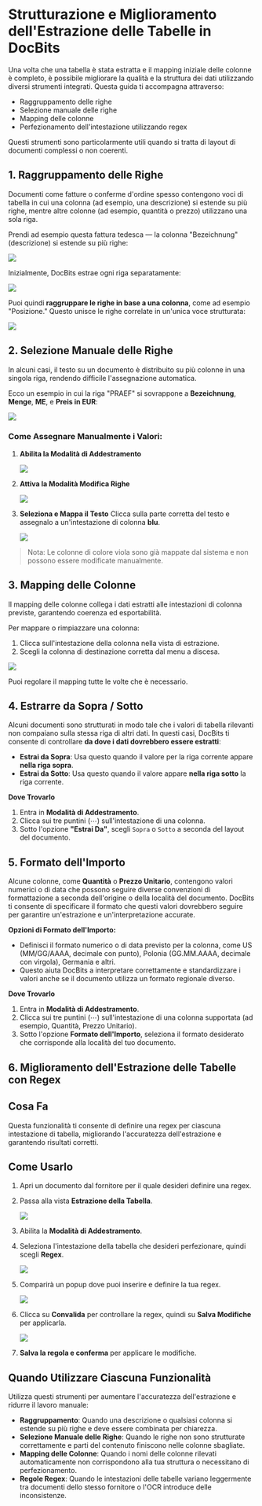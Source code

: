 # Strutturazione e Miglioramento dell'Estrazione delle Tabelle in DocBits

Una volta che una tabella è stata estratta e il mapping iniziale delle colonne è completo, è possibile migliorare la qualità e la struttura dei dati utilizzando diversi strumenti integrati. Questa guida ti accompagna attraverso:

* Raggruppamento delle righe
* Selezione manuale delle righe
* Mapping delle colonne
* Perfezionamento dell'intestazione utilizzando regex

Questi strumenti sono particolarmente utili quando si tratta di layout di documenti complessi o non coerenti.

## 1. Raggruppamento delle Righe

Documenti come fatture o conferme d'ordine spesso contengono voci di tabella in cui una colonna (ad esempio, una descrizione) si estende su più righe, mentre altre colonne (ad esempio, quantità o prezzo) utilizzano una sola riga.

Prendi ad esempio questa fattura tedesca — la colonna "Bezeichnung" (descrizione) si estende su più righe:

![](https://docs.docbits.com/~gitbook/image?url=https%3A%2F%2Flh7-us.googleusercontent.com%2FVino2M4Esor3IRHGqBd5Brx7_lKPIwEOlRYBHzMXw4WoacFNW39hbWuwoUNGocubx4Bh9_BvUBqZSWA4U_NmU8FBw4Q1_AiTASgMx-2MLKvsHLJY057oqyks0fQ5b7mI577JTX5rBKdEG90O9F5TcoU\&width=768\&dpr=4\&quality=100\&sign=ae0bd75a\&sv=2)

Inizialmente, DocBits estrae ogni riga separatamente:

![](https://docs.docbits.com/~gitbook/image?url=https%3A%2F%2Flh7-us.googleusercontent.com%2FUX5OdkW59HPVROnNzSeZbDw4NYTPbfayDLIXBQi0pwHzUEJ1B5t7I9uKBNc0dmOB3Cile8Xv6AdgVXuUd0aMbQFGWagBCEetw8P-N4zgG_cGTjWHhpDtGQZg27UZKdCDJ5FeEDJgFAYtTB8kZrMSdho\&width=768\&dpr=4\&quality=100\&sign=b6990876\&sv=2)

Puoi quindi **raggruppare le righe in base a una colonna**, come ad esempio "Posizione." Questo unisce le righe correlate in un'unica voce strutturata:

![](https://docs.docbits.com/~gitbook/image?url=https%3A%2F%2Flh7-us.googleusercontent.com%2FPxA6h2udUuYd1YmHV97t-bzfZzipFpdA5t8gjpGXWx9sA-I4tW3tYwD28icv88UEmitz0EAaWuGkU5ZwqAjcQnoOkmg9u1AcBJW3nITU6eFa0foHB-AQPb0qv0AWaaEwM6WvwaEcAODEUzKtvRZOMN0\&width=768\&dpr=4\&quality=100\&sign=36b99bc7\&sv=2)

## 2. Selezione Manuale delle Righe

In alcuni casi, il testo su un documento è distribuito su più colonne in una singola riga, rendendo difficile l'assegnazione automatica.

Ecco un esempio in cui la riga "PRAEF" si sovrappone a **Bezeichnung**, **Menge**, **ME**, e **Preis in EUR**:

![](https://docs.docbits.com/~gitbook/image?url=https%3A%2F%2Flh7-us.googleusercontent.com%2FLbVbmfdOBpeCWDftPvW0qjEHjbLmWYRrAGTZHVW8VEHQTEvl5GoqH2wkFE5iUOySmF50b1V8CDAZhfMzPTeMQscmc61SDKaqSCW-y0Z7fjlwOjhtjxWD44oCsgHmwrgrBD4cuEGgn9JY_UX3t9jRlPs\&width=768\&dpr=4\&quality=100\&sign=5ff4a2e1\&sv=2)

### Come Assegnare Manualmente i Valori:

1.  **Abilita la Modalità di Addestramento**

    ![](https://docs.docbits.com/~gitbook/image?url=https%3A%2F%2Flh7-us.googleusercontent.com%2F4D8iCXk0p_Mur8bX_11ne_2iA-GOxoFi2OQWlSEvrH1auoE0ksnYXpZx3Pw3PUJJRZJN85dnQlSSBB369FfafXAy8adjFZcnepQnODSaaIj69cxtUKFAXPgn5eyPE6jbJuzStJALMgumlt49Z1Pv3FY\&width=768\&dpr=4\&quality=100\&sign=232c58a9\&sv=2)
2.  **Attiva la Modalità Modifica Righe**

    ![](https://docs.docbits.com/~gitbook/image?url=https%3A%2F%2Flh7-us.googleusercontent.com%2F8YQmo_WRuKKVjk1a_eoxSBiQr0GncuS4BmCA0aI9aOlrbsIvdj8dZlurxxBHp2lH4ozT4HPWw9qYDW7xLQ7u2DSyU8DrNzSBC7LjzKLTDJ2tudY9a_DENDoK5Aya6L1hcf1WF1RD92S_DzhGVV4Gh6Q\&width=768\&dpr=4\&quality=100\&sign=8fc5c089\&sv=2)
3.  **Seleziona e Mappa il Testo** Clicca sulla parte corretta del testo e assegnalo a un'intestazione di colonna **blu**.

    ![](https://docs.docbits.com/~gitbook/image?url=https%3A%2F%2Flh7-us.googleusercontent.com%2Fi2tlbwl9qFE0clthaoRPe7kcPRiURCvemuLEjBK4uAnfsR4auXbftMfEY1ZW5WXwezTBVSG5hbNRkddwIeLtrgJUvZoeKGdPKN8f75O_dPdIWkm4EFALfAj-evDUI3UKrgNOTNjF37C1bBLtE95OA1w\&width=768\&dpr=4\&quality=100\&sign=842a42\&sv=2)

> Nota: Le colonne di colore viola sono già mappate dal sistema e non possono essere modificate manualmente.

## 3. Mapping delle Colonne

Il mapping delle colonne collega i dati estratti alle intestazioni di colonna previste, garantendo coerenza ed esportabilità.

Per mappare o rimpiazzare una colonna:

1. Clicca sull'intestazione della colonna nella vista di estrazione.
2. Scegli la colonna di destinazione corretta dal menu a discesa.

![](https://docs.docbits.com/~gitbook/image?url=https%3A%2F%2Flh7-us.googleusercontent.com%2FX_65pCWrI4HMFr_aiA0eoSDp-yIYy49lULzAZaiIgnr0aIowlLSed21MuehkGLs4UIdQousdfhiZi5pnQtpZ0uUn6dxlzii7WPQvov-kN1_Jimsi6U6zowOLxjBzZzZ47kaRhduAVBd_Ya9QQtXTpJ4\&width=768\&dpr=4\&quality=100\&sign=4e2a3bdc\&sv=2)

Puoi regolare il mapping tutte le volte che è necessario.

## 4. Estrarre da Sopra / Sotto

Alcuni documenti sono strutturati in modo tale che i valori di tabella rilevanti non compaiano sulla stessa riga di altri dati. In questi casi, DocBits ti consente di controllare **da dove i dati dovrebbero essere estratti**:

* **Estrai da Sopra**: Usa questo quando il valore per la riga corrente appare **nella riga sopra**.
* **Estrai da Sotto**: Usa questo quando il valore appare **nella riga sotto** la riga corrente.

**Dove Trovarlo**

1. Entra in **Modalità di Addestramento**.
2. Clicca sui tre puntini (⋯) sull'intestazione di una colonna.
3. Sotto l'opzione **"Estrai Da"**, scegli `Sopra` o `Sotto` a seconda del layout del documento.

## 5. Formato dell'Importo

Alcune colonne, come **Quantità** o **Prezzo Unitario**, contengono valori numerici o di data che possono seguire diverse convenzioni di formattazione a seconda dell'origine o della località del documento. DocBits ti consente di specificare il formato che questi valori dovrebbero seguire per garantire un'estrazione e un'interpretazione accurate.

**Opzioni di Formato dell'Importo:**

* Definisci il formato numerico o di data previsto per la colonna, come US (MM/GG/AAAA, decimale con punto), Polonia (GG.MM.AAAA, decimale con virgola), Germania e altri.
* Questo aiuta DocBits a interpretare correttamente e standardizzare i valori anche se il documento utilizza un formato regionale diverso.

**Dove Trovarlo**

1. Entra in **Modalità di Addestramento**.
2. Clicca sui tre puntini (⋯) sull'intestazione di una colonna supportata (ad esempio, Quantità, Prezzo Unitario).
3. Sotto l'opzione **Formato dell'Importo**, seleziona il formato desiderato che corrisponde alla località del tuo documento.

## 6. Miglioramento dell'Estrazione delle Tabelle con Regex

## **Cosa Fa**

Questa funzionalità ti consente di definire una regex per ciascuna intestazione di tabella, migliorando l'accuratezza dell'estrazione e garantendo risultati corretti.

## **Come Usarlo**

1. Apri un documento dal fornitore per il quale desideri definire una regex.
2.  Passa alla vista **Estrazione della Tabella**.

    ![](https://docs.docbits.com/~gitbook/image?url=https%3A%2F%2F578966019-files.gitbook.io%2F%7E%2Ffiles%2Fv0%2Fb%2Fgitbook-x-prod.appspot.com%2Fo%2Fspaces%252FT2n2w4uDCJvv7CJ5zrdk%252Fuploads%252FDdlNrO6hG6jnEeWU9DuZ%252Fimage.png%3Falt%3Dmedia%26token%3Dca11a537-27a4-4b00-b3e7-f77540c28c2b\&width=768\&dpr=4\&quality=100\&sign=fd47355a\&sv=2)
3. Abilita la **Modalità di Addestramento**.
4.  Seleziona l'intestazione della tabella che desideri perfezionare, quindi scegli **Regex**.

    ![](https://docs.docbits.com/~gitbook/image?url=https%3A%2F%2F578966019-files.gitbook.io%2F%7E%2Ffiles%2Fv0%2Fb%2Fgitbook-x-prod.appspot.com%2Fo%2Fspaces%252FT2n2w4uDCJvv7CJ5zrdk%252Fuploads%252Fes6PsB9sHHXp0CNRj6YF%252Fimage.png%3Falt%3Dmedia%26token%3D6e31e4db-fd2f-487c-ac19-f1d6add81ad1\&width=768\&dpr=4\&quality=100\&sign=32264560\&sv=2)
5.  Comparirà un popup dove puoi inserire e definire la tua regex.

    ![](https://docs.docbits.com/~gitbook/image?url=https%3A%2F%2F578966019-files.gitbook.io%2F%7E%2Ffiles%2Fv0%2Fb%2Fgitbook-x-prod.appspot.com%2Fo%2Fspaces%252FT2n2w4uDCJvv7CJ5zrdk%252Fuploads%252FWB7hjuuyVVAewRqrnhYj%252FiScreen%2520Shoter%2520-%2520Google%2520Chrome%2520-%2520250303135020.jpg%3Falt%3Dmedia%26token%3D6a31253d-18d7-4d8f-a00e-acd89a744127\&width=768\&dpr=4\&quality=100\&sign=d8d2d94a\&sv=2)
6.  Clicca su **Convalida** per controllare la regex, quindi su **Salva Modifiche** per applicarla.

    ![](https://docs.docbits.com/~gitbook/image?url=https%3A%2F%2F578966019-files.gitbook.io%2F%7E%2Ffiles%2Fv0%2Fb%2Fgitbook-x-prod.appspot.com%2Fo%2Fspaces%252FT2n2w4uDCJvv7CJ5zrdk%252Fuploads%252FC4R2o2W10ct1o0oesTLZ%252FiScreen%2520Shoter%2520-%2520Google%2520Chrome%2520-%2520250303135153.jpg%3Falt%3Dmedia%26token%3D43e53a05-53fe-4503-ba51-55c85910bd82\&width=768\&dpr=4\&quality=100\&sign=9ec6eb7b\&sv=2)
7. **Salva la regola e conferma** per applicare le modifiche.

## Quando Utilizzare Ciascuna Funzionalità

Utilizza questi strumenti per aumentare l'accuratezza dell'estrazione e ridurre il lavoro manuale:

* **Raggruppamento**: Quando una descrizione o qualsiasi colonna si estende su più righe e deve essere combinata per chiarezza.
* **Selezione Manuale delle Righe**: Quando le righe non sono strutturate correttamente e parti del contenuto finiscono nelle colonne sbagliate.
* **Mapping delle Colonne**: Quando i nomi delle colonne rilevati automaticamente non corrispondono alla tua struttura o necessitano di perfezionamento.
* **Regole Regex**: Quando le intestazioni delle tabelle variano leggermente tra documenti dello stesso fornitore o l'OCR introduce delle inconsistenze.
